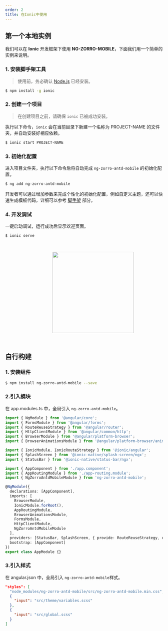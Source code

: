 ```yaml
---
order: 2
title: 在Ionic中使用
---
```


## 第一个本地实例

我们可以在 **Ionic** 开发框架下使用 **NG-ZORRO-MOBILE**，下面我们用一个简单的实例来说明。

### 1. 安装脚手架工具

> 使用前，务必确认 [Node.js](https://nodejs.org/en/) 已经安装。

```bash
$ npm install -g ionic
```

### 2. 创建一个项目

> 在创建项目之前，请确保 `ionic` 已被成功安装。

执行以下命令，`ionic` 会在当前目录下新建一个名称为 PROJECT-NAME 的文件夹，并自动安装好相应依赖。

```bash
$ ionic start PROJECT-NAME
```

### 3. 初始化配置

进入项目文件夹，执行以下命令后将自动完成 `ng-zorro-antd-mobile` 的初始化配置。

```bash
$ ng add ng-zorro-antd-mobile
```

开发者可以通过增加参数来完成个性化的初始化配置，例如自定义主题，还可以快速生成模板代码，详细可以参考 [脚手架](https://ng.mobile.ant.design/#/docs/schematics/zh) 部分。

### 4. 开发调试

一键启动调试，运行成功后显示欢迎页面。

```bash
$ ionic serve
```

<img style="display: block;padding: 30px 30%;height: 260px;" src="https://img.alicdn.com/tfs/TB15EhGJwHqK1RjSZFPXXcwapXa-500-539.png">

## 自行构建

### 1. 安装组件

```bash
$ npm install ng-zorro-antd-mobile --save
```

### 2.引入模块

在 app.modules.ts 中，全局引入 `ng-zorro-antd-mobile`。

```typescript
import { NgModule } from '@angular/core';
import { FormsModule } from '@angular/forms';
import { RouteReuseStrategy } from '@angular/router';
import { HttpClientModule } from '@angular/common/http';
import { BrowserModule } from '@angular/platform-browser';
import { BrowserAnimationsModule } from '@angular/platform-browser/animations';

import { IonicModule, IonicRouteStrategy } from '@ionic/angular';
import { SplashScreen } from '@ionic-native/splash-screen/ngx';
import { StatusBar } from '@ionic-native/status-bar/ngx';

import { AppComponent } from './app.component';
import { AppRoutingModule } from './app-routing.module';
import { NgZorroAntdMobileModule } from 'ng-zorro-antd-mobile';

@NgModule({
  declarations: [AppComponent],
  imports: [
    BrowserModule,
    IonicModule.forRoot(),
    AppRoutingModule,
    BrowserAnimationsModule,
    FormsModule,
    HttpClientModule,
    NgZorroAntdMobileModule
  ],
  providers: [StatusBar, SplashScreen, { provide: RouteReuseStrategy, useClass: IonicRouteStrategy }],
  bootstrap: [AppComponent]
})
export class AppModule {}
```

### 3.引入样式

在 angular.json 中，全局引入 `ng-zorro-antd-mobile`样式。

```json
"styles": [
  "node_modules/ng-zorro-antd-mobile/src/ng-zorro-antd-mobile.min.css",
  {
    "input": "src/theme/variables.scss"
  },
  {
    "input": "src/global.scss"
  }
]
```
